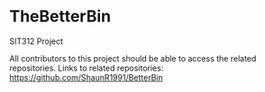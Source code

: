 # TheBetterBin
SIT312 Project

All contributors to this project should be able to access the related repositories.
Links to related repositories:
https://github.com/ShaunR1991/BetterBin
